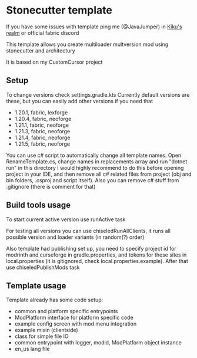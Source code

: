 # Stonecutter template

If you have some issues with template ping me (@JavaJumper) in [Kiku's realm](https://discord.gg/TBgNUCfryS) or official fabric discord

This template allows you create multiloader multversion mod using stonecutter and architectury 

It is based on my CustomCursor project

## Setup

To change versions check settings.gradle.kts
Currently default versions are these,
but you can easily add other versions if you need that
- 1.20.1, fabric, lexforge
- 1.20.4, fabric, neoforge
- 1.21.1, fabric, neoforge
- 1.21.3, fabric, neoforge
- 1.21.4, fabric, neoforge
- 1.21.5, fabric, neoforge

You can use c# script to automatically change all template names.
Open RenameTemplate.cs, change names in replacements array and run "dotnet run" in this directory
I would highly recommend to do this before opening project in your IDE, and then remove all c# related files from project
(obj and bin folders, .csproj and script itself). Also you can remove c# stuff from .gitignore (there is comment for that)


## Build tools usage

To start current active version use runActive task

For testing all versions you can use chiseledRunAllClients, it runs all possible version and loader variants (in random(?) order)

Also template had publishing set up, you need to specify project id for modrinth and curseforge in gradle.properties, and tokens for these sites in local.properties (it is gitignored, check local.properties.example). After that use chiseledPublishMods task

## Template usage

Template already has some code setup: 
- common and platform specific entrypoints
- ModPlatform interface for platform specific code
- example config screen with mod menu integration 
- example mixin (clientside)
- class for simple file IO 
- common entrypoint with logger, modid, ModPlatform object instance
- en_us lang file
